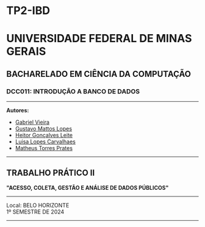 # TP2-IBD
# UNIVERSIDADE FEDERAL DE MINAS GERAIS
## BACHARELADO EM CIÊNCIA DA COMPUTAÇÃO
### DCC011: INTRODUÇÃO A BANCO DE DADOS

---

**Autores:**
- [Gabriel Vieira](https://github.com/gabrelViera)
- [Gustavo Mattos Lopes](https://github.com/GustavoMattosLopes)
- [Heitor Gonçalves Leite](https://github.com/heittpr)
- [Luisa Lopes Carvalhaes](https://github.com/lumiis2)
- [Matheus Torres Prates](https://github.com/matp30)

---

## TRABALHO PRÁTICO II
**"ACESSO, COLETA, GESTÃO E ANÁLISE DE DADOS PÚBLICOS"**

---

Local: BELO HORIZONTE  
1º SEMESTRE DE 2024

---